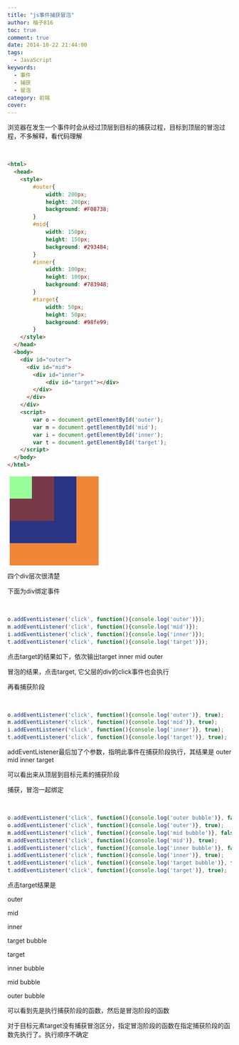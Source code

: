 ```yaml
---
title: "js事件捕获冒泡"
author: 柚子816
toc: true
comment: true
date: 2014-10-22 21:44:00
tags: 
  - JavaScript
keywords:
  - 事件
  - 捕获
  - 冒泡
category: 前端
cover: 
---
```


浏览器在发生一个事件时会从经过顶层到目标的捕获过程，目标到顶层的冒泡过程，不多解释，看代码理解


​    
```html
<html>
  <head>
    <style>
        #outer{
            width: 200px;
            height: 200px;
            background: #F08738;
        }
        #mid{
            width: 150px;
            height: 150px;
            background: #293484;
        }
        #inner{
            width: 100px;
            height: 100px;
            background: #783948;
        }
        #target{
            width: 50px;
            height: 50px;
            background: #98fe99;
        }
    </style>
  </head>  
  <body>
    <div id="outer">
      <div id="mid">
        <div id="inner">
            <div id="target"></div>
        </div>
      </div>
    </div>
    <script>
        var o = document.getElementById('outer');
        var m = document.getElementById('mid');
        var i = document.getElementById('inner');
        var t = document.getElementById('target');
    </script>
  </body>
</html>
```

![](./b13c393a-ea7f-3b11-a282-7a7abc1a9367.png)  
四个div层次很清楚

下面为div绑定事件


​    
```js
o.addEventListener('click', function(){console.log('outer')});
m.addEventListener('click', function(){console.log('mid')});
i.addEventListener('click', function(){console.log('inner')});
t.addEventListener('click', function(){console.log('target')});
```

点击target的结果如下，依次输出target inner mid outer

冒泡的结果，点击target, 它父层的div的click事件也会执行

再看捕获阶段


​    
```js
o.addEventListener('click', function(){console.log('outer')}, true);
m.addEventListener('click', function(){console.log('mid')}, true);
i.addEventListener('click', function(){console.log('inner')}, true);
t.addEventListener('click', function(){console.log('target')}, true);
```

addEventListener最后加了个参数，指明此事件在捕获阶段执行，其结果是 outer mid inner target

可以看出来从顶层到目标元素的捕获阶段

捕获，冒泡一起绑定


​    
```js
o.addEventListener('click', function(){console.log('outer bubble')}, false);
o.addEventListener('click', function(){console.log('outer')}, true);
m.addEventListener('click', function(){console.log('mid bubble')}, false);
m.addEventListener('click', function(){console.log('mid')}, true);
i.addEventListener('click', function(){console.log('inner bubble')}, false);
i.addEventListener('click', function(){console.log('inner')}, true);
t.addEventListener('click', function(){console.log('target bubble')}, false);
t.addEventListener('click', function(){console.log('target')}, true);
```

点击target结果是

outer

mid

inner

target bubble

target

inner bubble

mid bubble

outer bubble

可以看到先是执行捕获阶段的函数，然后是冒泡阶段的函数

对于目标元素target没有捕获冒泡区分，指定冒泡阶段的函数在指定捕获阶段的函数先执行了。执行顺序不确定

